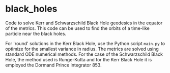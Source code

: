 # black_holes
Code to solve Kerr and Schwarzschild Black Hole geodesics in the equator of the metrics. This code can be used to find the orbits of a time-like particle near the black holes.

For 'round' solutions in the Kerr Black Hole, use the Python script `main.py` to optimize for the smallest variance in radius.
The metrics are solved using standard ODE numerical methods. For the case of the Schwarzschild Black Hole, the method used is Runge-Kutta and for the Kerr Black Hole it is employed the Dormand Prince Integrator 853.
